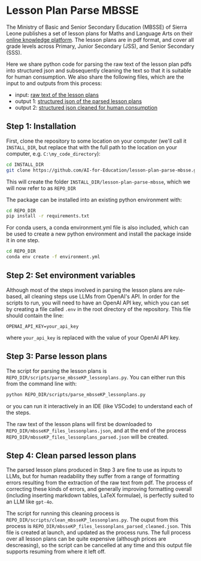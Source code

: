# Lesson Plan Parse MBSSE

The Ministry of Basic and Senior Secondary Education (MBSSE) of Sierra Leone publishes a set of lesson plans for Maths and Language Arts on their [online knowledge platform](https://mbsseknowledgeplatform.gov.sl). The lesson plans are in pdf format, and cover all grade levels across Primary, Junior Secondary (JSS), and Senior Secondary (SSS).

Here we share python code for parsing the raw text of the lesson plan pdfs into structured json and subsequently cleaning the text so that it is suitable for human consumption. We also share the following files, which are the input to and outputs from this process:

- input: [raw text of the lesson plans](https://fabdatastorage.blob.core.windows.net/mbsse-lp/mbsseKP_files_lessonplans.json.gz)
- output 1: [structured json of the parsed lesson plans](https://fabdatastorage.blob.core.windows.net/mbsse-lp/mbsseKP_files_lessonplans_parsed.json.gz)
- output 2: [structured json cleaned for human consumption](https://fabdatastorage.blob.core.windows.net/mbsse-lp/mbsseKP_files_lessonplans_parsed_cleaned.json.gz)

## Step 1: Installation

First, clone the repository to some location on your computer (we'll call it `INSTALL_DIR`, but replace that with the full path to the location on your computer, e.g. `C:\my_code_directory`):

```bash
cd INSTALL_DIR
git clone https://github.com/AI-for-Education/lesson-plan-parse-mbsse.git
```

This will create the folder `INSTALL_DIR/lesson-plan-parse-mbsse`, which we will now refer to as `REPO_DIR`

The package can be installed into an existing python environment with:

```bash
cd REPO_DIR
pip install -r requirements.txt
```

For conda users, a conda environment.yml file is also included, which can be used to create a new python environment and install the package inside it in one step.

```bash
cd REPO_DIR
conda env create -f environment.yml
```

## Step 2: Set environment variables

Although most of the steps involved in parsing the lesson plans are rule-based, all cleaning steps use LLMs from OpenAI's API. In order for the scripts to run, you will need to have an OpenAI API key, which you can set by creating a file called `.env` in the root directory of the repository. This file should contain the line:

```.env
OPENAI_API_KEY=your_api_key
```

where `your_api_key` is replaced with the value of your OpenAI API key.

## Step 3: Parse lesson plans

The script for parsing the lesson plans is `REPO_DIR/scripts/parse_mbsseKP_lessonplans.py`. You can either run this from the command line with:

```bash
python REPO_DIR/scripts/parse_mbsseKP_lessonplans.py
```

or you can run it interactively in an IDE (like VSCode) to understand each of the steps.

The raw text of the lesson plans will first be downloaded to `REPO_DIR/mbsseKP_files_lessonplans.json`, and at the end of the process `REPO_DIR/mbsseKP_files_lessonplans_parsed.json` will be created.

## Step 4: Clean parsed lesson plans

The parsed lesson plans produced in Step 3 are fine to use as inputs to LLMs, but for human readability they suffer from a range of formatting errors resulting from the extraction of the raw text from pdf. The process of correcting these kinds of errors, and generally improving formatting overall (including inserting markdown tables, LaTeX formulae), is perfectly suited to an LLM like `gpt-4o`.

The script for running this cleaning process is `REPO_DIR/scripts/clean_mbsseKP_lessonplans.py`. The ouput from this process is `REPO_DIR/mbsseKP_files_lessonplans_parsed_cleaned.json`. This file is created at launch, and updated as the process runs. The full process over all lesson plans can be quite expensive (although prices are descreasing), so the script can be cancelled at any time and this output file supports resuming from where it left off.